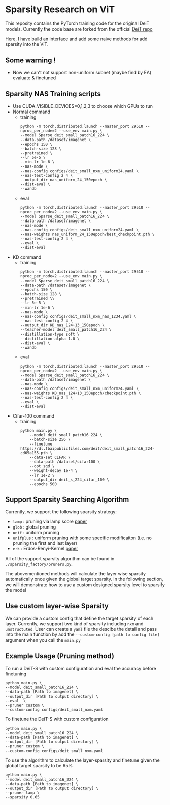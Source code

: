 # Sparsity Research on ViT

This reposity contains the PyTorch training code for the original DeiT models. Currently the code base are forked from the official [DeiT repo](https://github.com/facebookresearch/deit)

Here, I have build an interface and add some naive methods for add sparsity into the ViT.


## Some warning !
- Now we can't not support non-uniform subnet (maybe find by EA) evaluate & finetuned

## Sparsity NAS Training scripts
- Use CUDA_VISIBLE_DEVICES=0,1,2,3 to choose which GPUs to run
- Normal command
    - training
        ```
        python -m torch.distributed.launch --master_port 29510 --nproc_per_node=2 --use_env main.py \
        --model Sparse_deit_small_patch16_224 \
        --data-path /dataset/imagenet \
        --epochs 150 \
        --batch-size 128 \
        --pretrained \
        --lr 5e-5 \
        --min-lr 1e-6 \
        --nas-mode \
        --nas-config configs/deit_small_nxm_uniform24.yaml \
        --nas-test-config 2 4 \
        --output_dir nas_uniform_24_150epoch \
        --dist-eval \
        --wandb
        ```
    - eval 
        ```
        python -m torch.distributed.launch --master_port 29510 --nproc_per_node=2 --use_env main.py \
        --model Sparse_deit_small_patch16_224 \
        --data-path /dataset/imagenet \
        --nas-mode \
        --nas-config configs/deit_small_nxm_uniform24.yaml \
        --nas-weights nas_uniform_24_150epoch/best_checkpoint.pth \
        --nas-test-config 2 4 \
        --eval \
        --dist-eval
        ```
- KD command
    - training
        ```
        python -m torch.distributed.launch --master_port 29510 --nproc_per_node=2 --use_env main.py \
        --model Sparse_deit_small_patch16_224 \
        --data-path /dataset/imagenet \
        --epochs 150 \
        --batch-size 128 \
        --pretrained \\
        --lr 5e-5 \
        --min-lr 1e-6 \
        --nas-mode \
        --nas-config configs/deit_small_nxm_nas_1234.yaml \
        --nas-test-config 2 4 \
        --output_dir KD_nas_124+13_150epoch \
        --teacher-model deit_small_patch16_224 \
        --distillation-type soft \
        --distillation-alpha 1.0 \
        --dist-eval \
        --wandb
        ```
    - eval 
        ```
        python -m torch.distributed.launch --master_port 29510 --nproc_per_node=2 --use_env main.py \
        --model Sparse_deit_small_patch16_224 \
        --data-path /dataset/imagenet \
        --nas-mode \
        --nas-config configs/deit_small_nxm_uniform24.yaml \
        --nas-weights KD_nas_124+13_150epoch/checkpoint.pth \
        --nas-test-config 2 4 \
        --eval \
        --dist-eval
        ```
- Cifar-100 command
    - training
        ```
        python main.py \
            --model deit_small_patch16_224 \
            --batch-size 256 \
            --finetune https://dl.fbaipublicfiles.com/deit/deit_small_patch16_224-cd65a155.pth \
            --data-set CIFAR \
            --data-path /dataset/cifar100 \
            --opt sgd \
            --weight-decay 1e-4 \
            --lr 1e-2 \
            --output_dir deit_s_224_cifar_100 \
            --epochs 500
        ```

## Support Sparsity Searching Algorithm
Currently, we support the following sparsity strategy:
+ `lamp` : pruning via lamp score [paper](https://arxiv.org/abs/2010.07611)
+ `glob` : global pruning 
+ `unif` : uniform pruning
+ `unifplus` : uniform pruning with some specific modificaiton (i.e. no pruning the first and last layer)
+ `erk` : Erdos-Renyi-Kernel [paper](https://arxiv.org/pdf/1911.11134.pdf)

All of the support sparsity algorithm can be found in `./sparsity_factory/pruners.py`. 

The abovementioned methods will calculate the layer wise sparsity automatically once given the global target sparsity. In the following section, we will demonstrate how to use a custom designed sparsity level to sparsify the model

## Use custom layer-wise Sparsity

We can provide a custom config that define the target sparsity of each layer. 
Currently, we support two kind of sparsity including `nxm` and `unstructuted`.
User can create a `yaml` file the descibe the detail and pass into the main function by add the `--custom-config [path to config file]` argument when you call the `main.py`

## Example Usage (Pruning method)
To run a DeiT-S with custom configuration and eval the accuracy before finetuning
```
python main.py \
--model deit_small_patch16_224 \
--data-path [Path to imagenet] \
--output_dir [Path to output directory] \
--eval  \
--pruner custom \
--custom-config configs/deit_small_nxm.yaml
```

To finetune the DeiT-S with custom configuration
```
python main.py \
--model deit_small_patch16_224 \
--data-path [Path to imagenet] \
--output_dir [Path to output directory] \
--pruner custom \
--custom-config configs/deit_small_nxm.yaml
```


To use the algorithm to calculate the layer-sparsity and finetune given the global target sparsity to be 65%
```
python main.py \
--model deit_small_patch16_224 \
--data-path [Path to imagenet] \
--output_dir [Path to output directory] \
--pruner lamp \
--sparsity 0.65
```






